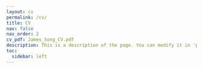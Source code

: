 ```yaml
---
layout: cv
permalink: /cv/
title: CV
nav: false
nav_order: 2
cv_pdf: James_Song_CV.pdf
description: This is a description of the page. You can modify it in 'pages/_cv.md'. You can also change or remove the top pdf download button.
toc:
  sidebar: left
---
```

